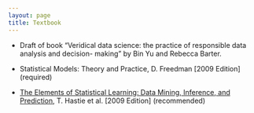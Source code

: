 ```yaml
---
layout: page
title: Textbook
---
```



- Draft of book “Veridical data science: the practice of responsible data analysis and decision-
making” by Bin Yu and Rebecca Barter.

- Statistical Models: Theory and Practice, D. Freedman [2009 Edition] (required)

- [The Elements of Statistical Learning: Data Mining, Inference, and Prediction](https://web.stanford.edu/~hastie/ElemStatLearn/), T. Hastie et al. [2009 Edition] (recommended)
